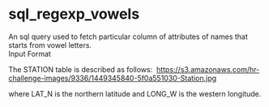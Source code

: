 # sql_regexp_vowels
An sql query used to fetch particular column of attributes of names that starts from vowel letters. <br>
Input Format

The STATION table is described as follows:
<img> https://s3.amazonaws.com/hr-challenge-images/9336/1449345840-5f0a551030-Station.jpg <img/> <br/>

where LAT_N is the northern latitude and LONG_W is the western longitude.
